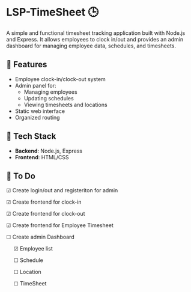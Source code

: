# LSP-TimeSheet 🕒

A simple and functional timesheet tracking application built with Node.js and Express. It allows employees to clock in/out and provides an admin dashboard for managing employee data, schedules, and timesheets.

## 🚀 Features

- Employee clock-in/clock-out system
- Admin panel for:
  - Managing employees
  - Updating schedules
  - Viewing timesheets and locations
- Static web interface
- Organized routing

## 🧰 Tech Stack

- **Backend**: Node.js, Express
- **Frontend**: HTML/CSS

## 📝 To Do

&#x2611; Create login/out and registeriton for admin

&#x2611; Create frontend for clock-in

&#x2611; Create frontend for clock-out

&#x2611; Create frontend for Employee Timesheet

&#x2610; Create admin Dashboard

&nbsp;&nbsp;&nbsp;&nbsp; &#x2611; Employee list

&nbsp;&nbsp;&nbsp;&nbsp; &#x2610; Schedule

&nbsp;&nbsp;&nbsp;&nbsp; &#x2610; Location

&nbsp;&nbsp;&nbsp;&nbsp; &#x2610; TimeSheet
